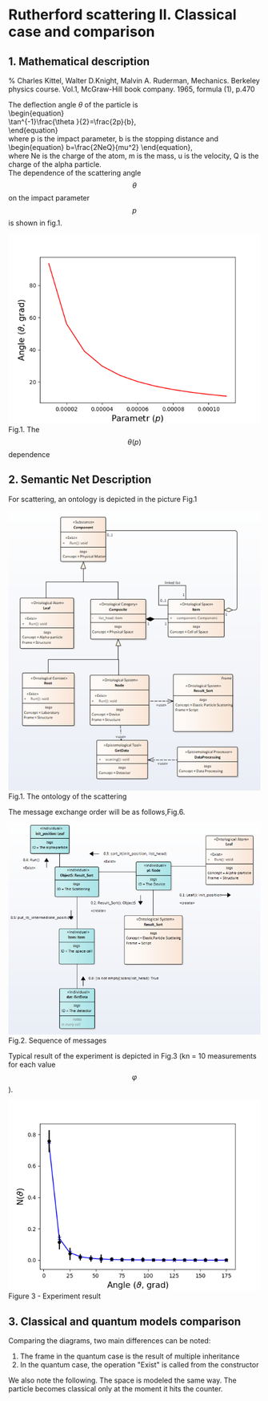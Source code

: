 # Rutherford scattering II. Classical case and comparison

## 1. Mathematical description
% Charles Kittel, Walter D.Knight, Malvin A. Ruderman, Mechanics. Berkeley physics course. Vol.1, McGraw-Hill book company. 1965, formula (1), p.470  

The deflection angle $\theta$ of the particle is  
\begin{equation}  
\tan^{-1}\frac{\theta }{2}=\frac{2p}{b},  
\end{equation}  
where p is the impact parameter, b is the stopping distance and  
\begin{equation}
  b=\frac{2NeQ}{mu^2}
\end{equation},  
where Ne is the charge of the atom, m is the mass, u is the velocity, Q is the charge of the alpha particle.  
The dependence of the scattering angle $$\theta$$ on the impact parameter $$p$$ is shown in fig.1.   

![Image](angle_cl.png)
Fig.1. The $$\theta(p)$$ dependence   


## 2. Semantic Net Description  

For scattering, an ontology is depicted in the picture Fig.1

![Image](scattering_cl1.png)
Fig.1. The ontology of the scattering  

The message exchange order will be as follows,Fig.6.

![Image](scattering_cl2.png)  
Fig.2. Sequence of messages    


Typical result of the experiment is depicted in Fig.3 (kn = 10 measurements for each value $$\varphi$$).  

![Image](scattering_result_cl.png)
Figure 3 - Experiment result

## 3. Classical and quantum models comparison
Comparing the diagrams, two main differences can be noted:
1. The frame in the quantum case is the result of multiple inheritance
2. In the quantum case, the operation "Exist" is called from the constructor  

We also note the following.
The space is modeled the same way.
The particle becomes classical only at the moment it hits the counter.
